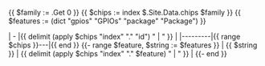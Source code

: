 {{ $family := .Get 0 }}
{{ $chips := index $.Site.Data.chips $family }}
{{ $features := (dict "gpios" "GPIOs" "package" "Package") }}

| - |{{ delimit (apply $chips "index" "." "id") " | " }} |
|---------|{{ range $chips }}---|{{ end }}
{{- range $feature, $string := $features }}
| {{ $string }} | {{ delimit (apply $chips "index" "." $feature) " | " }} |
{{- end }}
